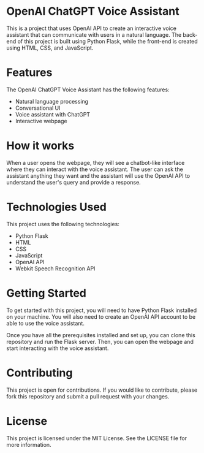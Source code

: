 # OpenAI ChatGPT Voice Assistant
This is a project that uses OpenAI API to create an interactive voice assistant that can communicate with users in a natural language. The back-end of this project is built using Python Flask, while the front-end is created using HTML, CSS, and JavaScript.

# Features
The OpenAI ChatGPT Voice Assistant has the following features:

* Natural language processing
* Conversational UI
* Voice assistant with ChatGPT
* Interactive webpage
# How it works
When a user opens the webpage, they will see a chatbot-like interface where they can interact with the voice assistant. The user can ask the assistant anything they want and the assistant will use the OpenAI API to understand the user's query and provide a response.

# Technologies Used
This project uses the following technologies:

* Python Flask
* HTML
* CSS
* JavaScript
* OpenAI API
* Webkit Speech Recognition API
# Getting Started
To get started with this project, you will need to have Python Flask installed on your machine. You will also need to create an OpenAI API account to be able to use the voice assistant.

Once you have all the prerequisites installed and set up, you can clone this repository and run the Flask server. Then, you can open the webpage and start interacting with the voice assistant.

# Contributing
This project is open for contributions. If you would like to contribute, please fork this repository and submit a pull request with your changes.

# License
This project is licensed under the MIT License. See the LICENSE file for more information.
